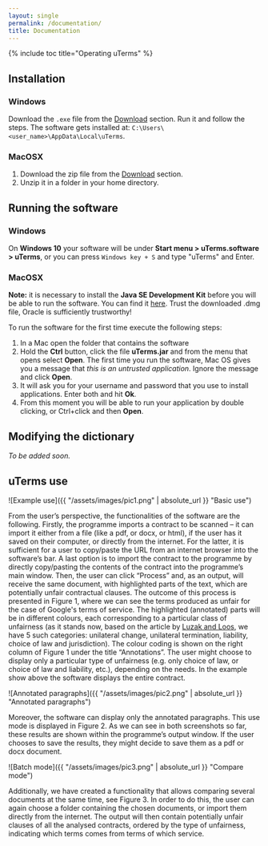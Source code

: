 ```yaml
---
layout: single
permalink: /documentation/
title: Documentation
---
```


{% include toc title="Operating uTerms" %}
## Installation
### Windows
Download the `.exe` file from the [Download](/download/) section. Run it and follow the steps. The software gets installed at: `C:\Users\<user_name>\AppData\Local\uTerms`.
### MacOSX
  1. Download the zip file from the [Download](/download/) section.
  2. Unzip it in a folder in your home directory.
  
## Running the software
### Windows
On **Windows 10** your software will be under **Start menu > uTerms.software > uTerms**, or you can press `Windows key + S` and type "uTerms" and Enter.

### MacOSX
**Note:** it is necessary to install the **Java SE Development Kit** before you will be able to run the software. You can find it [here](http://www.oracle.com/technetwork/java/javase/downloads/jdk8-downloads-2133151.html). 
Trust the downloaded .dmg file, Oracle is sufficiently trustworthy!

To run the software for the first time execute the following steps:

  1. In a Mac open the folder that contains the software
  2. Hold the **Ctrl** button, click the file **uTerms.jar** and from the menu that opens select **Open**. The first time you run the software, Mac OS gives you a message that *this is an untrusted application*. 
  Ignore the message and click **Open**. 
  3. It will ask you for your username and password that you use to install applications. Enter both and hit **Ok**.
  4. From this moment you will be able to run your application by double clicking, or Ctrl+click and then **Open**.
  
## Modifying the dictionary
_To be added soon._
## uTerms use
![Example use]({{ "/assets/images/pic1.png" | absolute_url }} "Basic use")

From the user’s perspective, the functionalities of the software are the following. Firstly, the programme imports a contract to be scanned – it can import it either from a file (like a pdf, or docx, or html), if the user has it saved on their computer, or directly from the internet. For the latter, it is sufficient for a user to copy/paste the URL from an internet browser into the software’s bar. A last option is to import the contract to the programme by directly copy/pasting the contents of the contract into the programme’s main window. Then, the user can click “Process” and, as an output, will receive the same document, with highlighted parts of the text, which are potentially unfair contractual clauses. The outcome of this process is presented in Figure 1, where we can see the terms produced as unfair for the case of Google's terms of service.
The highlighted (annotated) parts will be in different colours, each corresponding to a particular class of unfairness (as it stands now, based on the article by [Luzak and Loos](http://link.springer.com/article/10.1007/s10603-015-9303-7), we have 5 such categories: unilateral change, unilateral termination, liability, choice of law and jurisdiction). The colour coding is shown on the right column of Figure 1 under the title “Annotations”. The user might choose to display only a particular type of unfairness (e.g. only choice of law, or choice of law and liability, etc.), depending on the needs. In the example show above the software displays the entire contract. 

![Annotated paragraphs]({{ "/assets/images/pic2.png" | absolute_url }} "Annotated paragraphs")

Moreover, the software can display only the annotated paragraphs. This use mode is displayed in Figure 2. As we can see in both screenshots so far, these results are shown within the programme’s output window. If the user chooses to save the results, they might decide to save them as a pdf or docx document.

![Batch mode]({{ "/assets/images/pic3.png" | absolute_url }} "Compare mode")

Additionally, we have created a functionality that allows comparing several documents at the same time, see Figure 3. In order to do this, the user can again choose a folder containing the chosen documents, or import them directly from the internet. The output will then contain potentially unfair clauses of all the analysed contracts, ordered by the type of unfairness, indicating which terms comes from terms of which service.
